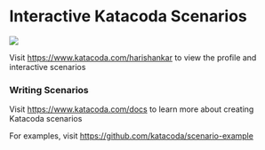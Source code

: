 # Interactive Katacoda Scenarios

[![](http://shields.katacoda.com/katacoda/harishankar/count.svg)](https://www.katacoda.com/harishankar "Get your profile on Katacoda.com")

Visit https://www.katacoda.com/harishankar to view the profile and interactive scenarios

### Writing Scenarios
Visit https://www.katacoda.com/docs to learn more about creating Katacoda scenarios

For examples, visit https://github.com/katacoda/scenario-example
